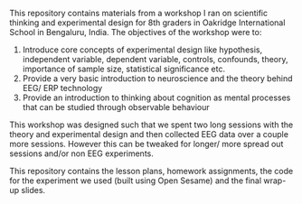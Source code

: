 This repository contains materials from a workshop I ran on scientific thinking and experimental design for 8th graders in Oakridge International School in Bengaluru, India. The objectives of the workshop were to:
1. Introduce core concepts of experimental design like hypothesis, independent variable, dependent variable, controls, confounds, theory, importance of sample size, statistical significance etc.
2. Provide a very basic introduction to neuroscience and the theory behind EEG/ ERP technology
3. Provide an introduction to thinking about cognition as mental processes that can be studied through observable behaviour

This workshop was designed such that we spent two long sessions with the theory and experimental design and then collected EEG data over a couple more sessions. However this can be tweaked for longer/ more spread out sessions and/or non EEG experiments.

This repository contains the lesson plans, homework assignments, the code for the experiment we used (built using Open Sesame) and the final wrap-up slides. 
